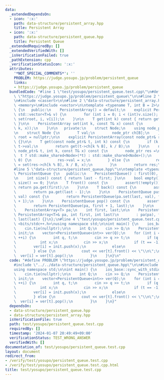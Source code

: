```yaml
---
data:
  _extendedDependsOn:
  - icon: ':x:'
    path: data-structure/persistent_array.hpp
    title: Persistent Array
  - icon: ':x:'
    path: data-structure/persistent_queue.hpp
    title: Persistent Queue
  _extendedRequiredBy: []
  _extendedVerifiedWith: []
  _isVerificationFailed: true
  _pathExtension: cpp
  _verificationStatusIcon: ':x:'
  attributes:
    '*NOT_SPECIAL_COMMENTS*': ''
    PROBLEM: https://judge.yosupo.jp/problem/persistent_queue
    links:
    - https://judge.yosupo.jp/problem/persistent_queue
  bundledCode: "#line 1 \"test/yosupo/persistent_queue.test.cpp\"\n#define PROBLEM\
    \ \"https://judge.yosupo.jp/problem/persistent_queue\"\n\n#line 2 \"data-structure/persistent_queue.hpp\"\
    \n#include <cassert>\n\n#line 2 \"data-structure/persistent_array.hpp\"\n#include\
    \ <memory>\n#include <vector>\n\ntemplate <typename T, int B = 2>\nclass PersistentArray\
    \ {\n   public:\n    PersistentArray() = default;\n    explicit PersistentArray(const\
    \ std::vector<T>& v) {\n        for (int i = 0; i < (int)v.size(); ++i) root =\
    \ set(root, i, v[i]);\n    }\n\n    T get(int k) const { return get(root, k);\
    \ }\n\n    PersistentArray set(int k, const T& x) const {\n        return PersistentArray(set(root,\
    \ k, x));\n    }\n\n   private:\n    struct Node;\n    using node_ptr = std::shared_ptr<Node>;\n\
    \n    struct Node {\n        T val;\n        node_ptr ch[B];\n    };\n\n    node_ptr\
    \ root = nullptr;\n\n    explicit PersistentArray(const node_ptr& root) : root(root)\
    \ {}\n\n    T get(const node_ptr& t, int k) const {\n        if (k == 0) return\
    \ t->val;\n        return get(t->ch[k % B], k / B);\n    }\n\n    node_ptr set(const\
    \ node_ptr& t, int k, const T& x) const {\n        node_ptr res =\n          \
    \  t ? std::make_shared<Node>(*t) : std::make_shared<Node>();\n        if (k ==\
    \ 0) {\n            res->val = x;\n        } else {\n            res->ch[k % B]\
    \ = set(res->ch[k % B], k / B, x);\n        }\n        return res;\n    }\n};\n\
    #line 5 \"data-structure/persistent_queue.hpp\"\n\ntemplate <typename T>\nclass\
    \ PersistentQueue {\n   public:\n    PersistentQueue() : first(0), last(0) {}\n\
    \n    int size() const { return last - first; }\n\n    bool empty() const { return\
    \ size() == 0; }\n\n    T front() const {\n        assert(!empty());\n       \
    \ return pa.get(first);\n    }\n\n    T back() const {\n        assert(!empty());\n\
    \        return pa.get(last - 1);\n    }\n\n    PersistentQueue push(const T&\
    \ val) const {\n        return PersistentQueue(pa.set(last, val), first, last\
    \ + 1);\n    }\n\n    PersistentQueue pop() const {\n        assert(!empty());\n\
    \        return PersistentQueue(pa, first + 1, last);\n    }\n\n   private:\n\
    \    PersistentArray<T> pa;\n    int first, last;\n\n    PersistentQueue(const\
    \ PersistentArray<T>& pa, int first, int last)\n        : pa(pa), first(first),\
    \ last(last) {}\n};\n#line 4 \"test/yosupo/persistent_queue.test.cpp\"\n\n#include\
    \ <bits/stdc++.h>\nusing namespace std;\n\nint main() {\n    ios_base::sync_with_stdio(false);\n\
    \    cin.tie(nullptr);\n\n    int Q;\n    cin >> Q;\n    PersistentQueue<int>\
    \ init;\n    vector<PersistentQueue<int>> ver(Q);\n    for (int i = 0; i < Q;\
    \ ++i) {\n        int q, t;\n        cin >> q >> t;\n        if (q == 0) {\n \
    \           int x;\n            cin >> x;\n            if (t == -1)\n        \
    \        ver[i] = init.push(x);\n            else\n                ver[i] = ver[t].push(x);\n\
    \        } else {\n            cout << ver[t].front() << \"\\n\";\n          \
    \  ver[i] = ver[t].pop();\n        }\n    }\n}\n"
  code: "#define PROBLEM \"https://judge.yosupo.jp/problem/persistent_queue\"\n\n\
    #include \"../../data-structure/persistent_queue.hpp\"\n\n#include <bits/stdc++.h>\n\
    using namespace std;\n\nint main() {\n    ios_base::sync_with_stdio(false);\n\
    \    cin.tie(nullptr);\n\n    int Q;\n    cin >> Q;\n    PersistentQueue<int>\
    \ init;\n    vector<PersistentQueue<int>> ver(Q);\n    for (int i = 0; i < Q;\
    \ ++i) {\n        int q, t;\n        cin >> q >> t;\n        if (q == 0) {\n \
    \           int x;\n            cin >> x;\n            if (t == -1)\n        \
    \        ver[i] = init.push(x);\n            else\n                ver[i] = ver[t].push(x);\n\
    \        } else {\n            cout << ver[t].front() << \"\\n\";\n          \
    \  ver[i] = ver[t].pop();\n        }\n    }\n}"
  dependsOn:
  - data-structure/persistent_queue.hpp
  - data-structure/persistent_array.hpp
  isVerificationFile: true
  path: test/yosupo/persistent_queue.test.cpp
  requiredBy: []
  timestamp: '2024-01-07 20:49:49+09:00'
  verificationStatus: TEST_WRONG_ANSWER
  verifiedWith: []
documentation_of: test/yosupo/persistent_queue.test.cpp
layout: document
redirect_from:
- /verify/test/yosupo/persistent_queue.test.cpp
- /verify/test/yosupo/persistent_queue.test.cpp.html
title: test/yosupo/persistent_queue.test.cpp
---
```

